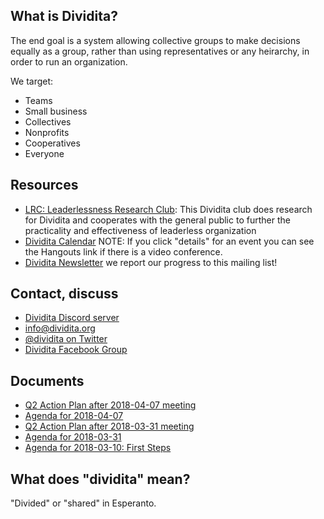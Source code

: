 ## What is Dividita?

The end goal is a system allowing collective groups to make decisions equally as a group, rather than using representatives or any heirarchy, in order to run an organization.

We target:

  * Teams
  * Small business
  * Collectives
  * Nonprofits
  * Cooperatives
  * Everyone

## Resources

  * [LRC: Leaderlessness Research Club](https://dividita.github.io/lrc/): This Dividita club does research for Dividita and cooperates with the general public to further the practicality and effectiveness of leaderless organization
  * [Dividita Calendar](https://calendar.google.com/calendar/embed?src=sjrb02r1648up8r6hvcuagc88k%40group.calendar.google.com&ctz=America%2FChicago) NOTE: If you click "details" for an event you can see the Hangouts link if there is a video conference.
  * [Dividita Newsletter](https://mailchi.mp/7adcd5519119/0e1tjm664v) we report our progress to this mailing list!

## Contact, discuss

  * [Dividita Discord server](https://discord.gg/JxAuPmv)
  * [info@dividita.org](mailto:info@dividita.org)
  * [@dividita on Twitter](https://twitter.com/dividita)
  * [Dividita Facebook Group](https://www.facebook.com/groups/dividita/)

## Documents

  * [Q2 Action Plan after 2018-04-07 meeting](dividita-q2-action-plan-2018-04-07.pdf)
  * [Agenda for 2018-04-07](dividita-agenda-2018-04-07.pdf)
  * [Q2 Action Plan after 2018-03-31 meeting](dividita-q2-action-plan-2018-03-31.pdf)
  * [Agenda for 2018-03-31](dividita-meeting-agenda-2018-03-31.pdf)
  * [Agenda for 2018-03-10: First Steps](dividita-agenda-2018-03-10.pdf)
  
## What does "dividita" mean?

"Divided" or "shared" in Esperanto.
